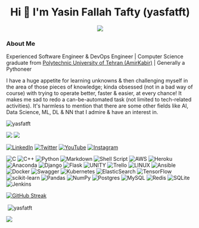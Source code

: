 <h1 align="center">Hi 👋 I'm Yasin Fallah Tafty (yasfatft)</h1>
<div align="center"><img src="https://media.giphy.com/media/MGdfeiKtEiEPS/giphy.gif"></div>

<h3>About Me</h3>
<p>
Experienced Software Engineer & DevOps Engineer | Computer Science graduate from <a href="https://aut.ac.ir/en">Polytechnic University of Tehran (AmirKabir)</a> | Generally a Pythoneer
</p>
<p>
I have a huge appetite for learning unknowns & then challenging myself in the area of those pieces of knowledge; kinda obsessed (not in a bad way of course) with trying to operate better, faster & easier, at every chance! It makes me sad to redo a can-be-automated task (not limited to tech-related activities).
It's harmless to mention that there are some other fields like AI, Data Science, ML, DL & NN that I admire & have an interest in.
</p>

<p align="left"> <img src="https://komarev.com/ghpvc/?username=yasfatft&label=Profile%20views&color=0e75b6&style=flat" alt="yasfatft" /></p>

<div>
  <a href="https://yasfatft.github.io"><img src="https://img.shields.io/badge/website-000000?style=for-the-badge&logo=About.me&logoColor=white"></a>
  <a href="mailto:yasfatft@gmail.com"><img src="https://img.shields.io/badge/Gmail-D14836?style=for-the-badge&logo=gmail&logoColor=white"></a> 
</div>

[![LinkedIn](https://img.shields.io/badge/LinkedIn-%230077B5.svg?logo=linkedin&logoColor=white)](https://www.linkedin.com/in/yasfatft/) [![Twitter](https://img.shields.io/badge/Twitter-%231DA1F2.svg?logo=Twitter&logoColor=white)](https://twitter.com/yasfatft) [![YouTube](https://img.shields.io/badge/YouTube-%23FF0000.svg?logo=YouTube&logoColor=white)](https://youtube.com/@yasfatft) [![Instagram](https://img.shields.io/badge/Instagram-%23E4405F.svg?logo=Instagram&logoColor=white)](https://instagram.com/yasfatft)

![C](https://img.shields.io/badge/c-%2300599C.svg?style=for-the-badge&logo=c&logoColor=white) ![C++](https://img.shields.io/badge/c++-%2300599C.svg?style=for-the-badge&logo=c%2B%2B&logoColor=white) ![Python](https://img.shields.io/badge/python-3670A0?style=for-the-badge&logo=python&logoColor=ffdd54) ![Markdown](https://img.shields.io/badge/markdown-%23000000.svg?style=for-the-badge&logo=markdown&logoColor=white) ![Shell Script](https://img.shields.io/badge/shell_script-%23121011.svg?style=for-the-badge&logo=gnu-bash&logoColor=white) ![AWS](https://img.shields.io/badge/AWS-%23FF9900.svg?style=for-the-badge&logo=amazon-aws&logoColor=white) ![Heroku](https://img.shields.io/badge/heroku-%23430098.svg?style=for-the-badge&logo=heroku&logoColor=white) ![Anaconda](https://img.shields.io/badge/Anaconda-%2344A833.svg?style=for-the-badge&logo=anaconda&logoColor=white) ![Django](https://img.shields.io/badge/django-%23092E20.svg?style=for-the-badge&logo=django&logoColor=white) ![Flask](https://img.shields.io/badge/flask-%23000.svg?style=for-the-badge&logo=flask&logoColor=white) ![UNITY](https://img.shields.io/badge/Unity-%2320232a.svg?style=for-the-badge&logo=unity&logoColor=white) ![Trello](https://img.shields.io/badge/Trello-%23026AA7.svg?style=for-the-badge&logo=Trello&logoColor=white) ![LINUX](https://img.shields.io/badge/Linux-FCC624?style=for-the-badge&logo=linux&logoColor=black) ![Ansible](https://img.shields.io/badge/ansible-%231A1918.svg?style=for-the-badge&logo=ansible&logoColor=white) ![Docker](https://img.shields.io/badge/docker-%230db7ed.svg?style=for-the-badge&logo=docker&logoColor=white) ![Swagger](https://img.shields.io/badge/-Swagger-%23Clojure?style=for-the-badge&logo=swagger&logoColor=white) ![Kubernetes](https://img.shields.io/badge/kubernetes-%23326ce5.svg?style=for-the-badge&logo=kubernetes&logoColor=white) ![ElasticSearch](https://img.shields.io/badge/-ElasticSearch-005571?style=for-the-badge&logo=elasticsearch) ![TensorFlow](https://img.shields.io/badge/TensorFlow-%23FF6F00.svg?style=for-the-badge&logo=TensorFlow&logoColor=white) ![scikit-learn](https://img.shields.io/badge/scikit--learn-%23F7931E.svg?style=for-the-badge&logo=scikit-learn&logoColor=white) ![Pandas](https://img.shields.io/badge/pandas-%23150458.svg?style=for-the-badge&logo=pandas&logoColor=white) ![NumPy](https://img.shields.io/badge/numpy-%23013243.svg?style=for-the-badge&logo=numpy&logoColor=white) ![Postgres](https://img.shields.io/badge/postgres-%23316192.svg?style=for-the-badge&logo=postgresql&logoColor=white) ![MySQL](https://img.shields.io/badge/mysql-%2300f.svg?style=for-the-badge&logo=mysql&logoColor=white) ![Redis](https://img.shields.io/badge/redis-%23DD0031.svg?style=for-the-badge&logo=redis&logoColor=white) ![SQLite](https://img.shields.io/badge/sqlite-%2307405e.svg?style=for-the-badge&logo=sqlite&logoColor=white) ![Jenkins](https://img.shields.io/badge/jenkins-%232C5263.svg?style=for-the-badge&logo=jenkins&logoColor=white)

[![GitHub Streak](https://github-readme-streak-stats.herokuapp.com?user=yasfatft)](https://git.io/streak-stats)
  
<p>&nbsp;<img align="center" src="https://github-readme-stats.vercel.app/api?username=yasfatft&show_icons=true&locale=en" alt="yasfatft" /></p>

![](https://quotes-github-readme.vercel.app/api?type=horizontal&theme=radical)
